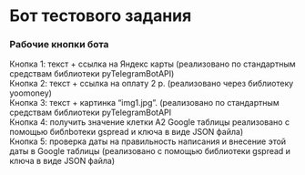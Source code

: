 # Бот тестового задания

### Рабочие кнопки бота

Кнопка 1: текст + ссылка на Яндекс карты (реализовано по стандартным средствам библиотеки pyTelegramBotAPI)<br/>
Кнопка 2: текст + ссылка на оплату 2 р. (реализовано через библиотеку yoomoney)<br/>
Кнопка 3: текст + картинка “img1.jpg”. (реализовано по стандартным средствам библиотеки pyTelegramBotAPI<br/>
Кнопка 4: получить значение клетки А2 Google таблицы реализовано с помощью библbотеки gspread и ключа в виде JSON файла)<br/>
Кнопка 5: проверка даты на правильность написания и внесение этой даты в Google таблицы (реализовано с помощью библиотеки gspread и ключа в виде JSON файла)<br/>
